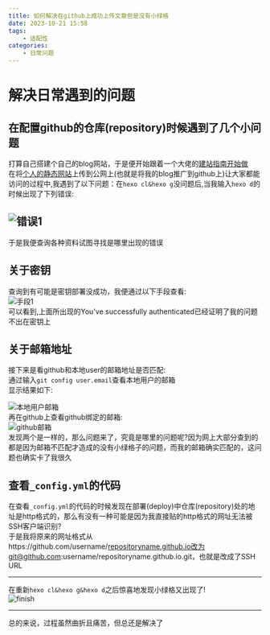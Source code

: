 ```yaml
---
title: 如何解决在github上成功上传文章但是没有小绿格
date: 2023-10-21 15:58
tags: 
    - 适配性
categories: 
    - 日常问题
---
```

# 解决日常遇到的问题  
## 在配置github的仓库(repository)时候遇到了几个小问题  
打算自己搭建个自己的blog网站，于是便开始跟着一个大佬的[建站指南开始做](https://nickxu.me/2022/02/13/Hexo%20+%20Butterfly%20%E5%BB%BA%E7%AB%99%E6%8C%87%E5%8D%97%EF%BC%88%E4%B8%80%EF%BC%89Hexo-%E6%A1%86%E6%9E%B6/)  
在将[个人的静态网站](https://stitchk.github.io/)上传到公网上(也就是将我的blog推广到github上)让大家都能访问的过程中,我遇到了以下问题：在`hexo cl&hexo g`没问题后,当我输入`hexo d`的时候出现了下列错误:  
  
![错误1](https://stitch-best.oss-cn-beijing.aliyuncs.com/%E5%87%BA%E7%8E%B0%E7%9A%84%E9%94%99%E8%AF%AF.png)  
-----
于是我便查询各种资料试图寻找是哪里出现的错误  
## 关于密钥  
查询到有可能是密钥部署没成功，我便通过以下手段查看:  
![手段1](https://stitch-best.oss-cn-beijing.aliyuncs.com/%E6%89%8B%E6%AE%B51.png)  
可以看到,上面所出现的You've successfully authenticated已经证明了我的问题不出在密钥上  
## 关于邮箱地址  
接下来是看github和本地user的邮箱地址是否匹配:  
通过输入`git config user.email`查看本地用户的邮箱  
显示结果如下:  

![本地用户邮箱](https://stitch-best.oss-cn-beijing.aliyuncs.com/%E7%94%A8%E6%88%B7%E9%82%AE%E7%AE%B1.png)  
再在github上查看github绑定的邮箱:  
![github邮箱](https://stitch-best.oss-cn-beijing.aliyuncs.com/github%E9%82%AE%E7%AE%B1.png)  
发现两个是一样的，那么问题来了，究竟是哪里的问题呢?因为网上大部分查到的都是因为邮箱不匹配才造成的没有小绿格子的问题，而我的邮箱确实匹配的，这问题也确实卡了我很久  
## 查看`_config.yml`的代码  

在查看`_config.yml`的代码的时候发现在部署(deploy)中仓库(repository)处的地址是http格式的，那么有没有一种可能是因为我直接贴的http格式的网址无法被SSH客户端识别?  
于是我将原来的网址格式从https://github.com/username/repositoryname.github.io改为git@github.com:username/repositoryname.github.io.git，也就是改成了SSH URL  

---  
在重新`hexo cl&hexo g&hexo d`之后惊喜地发现小绿格又出现了!  
![finish](https://stitch-best.oss-cn-beijing.aliyuncs.com/great%20result.png)  

---
总的来说，过程虽然曲折且痛苦，但总还是解决了